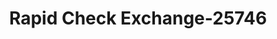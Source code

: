 ---
f_zip-code: 44146
f_state-code: OH
title: Rapid Check Exchange-25746
f_phone: 440-439-9091
f_city-only: Bedford
f_address: 25909 Broadway Avenue Bedford
f_location-unique-id: '25746'
slug: rapid-check-exchange-25746
updated-on: '2024-05-30T13:46:58.046Z'
created-on: '2024-05-30T13:36:59.803Z'
published-on: '2024-05-30T13:54:32.469Z'
f_city-state: cms/city/bedford-oh.md
f_company: cms/company/rapid-check-exchange.md
f_state: cms/state/ohio.md
layout: '[payday-loan].html'
tags: payday-loan
---